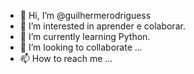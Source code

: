 - 👋 Hi, I’m @guilhermerodriguess
- 👀 I’m interested in  aprender  e colaborar.
- 🌱 I’m currently learning  Python.
- 💞️ I’m looking to collaborate ...
- 📫 How to reach me ...

<!---
guilhermerodriguess/guilhermerodriguess is a ✨ special ✨ repository because its `README.md` (this file) appears on your GitHub profile.
You can click the Preview link to take a look at your changes.
--->
